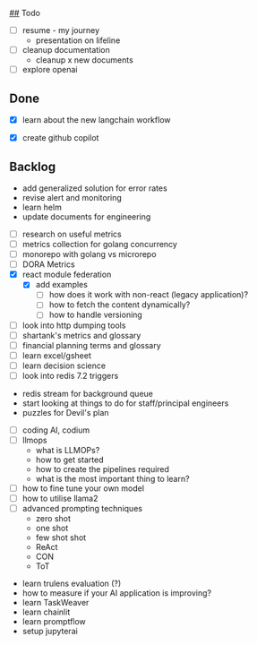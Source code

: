 [##](##) Todo

- [ ] resume - my journey
	- presentation on lifeline
- [ ] cleanup documentation
	- cleanup x new documents
- [ ] explore openai

## Done

- [x] learn about the new langchain workflow
- [x] create github copilot


## Backlog
- add generalized solution for error rates
- revise alert and monitoring
- learn helm
- update documents for engineering
- [ ] research on useful metrics
- [ ] metrics collection for golang concurrency
- [ ] monorepo with golang vs microrepo
- [ ] DORA Metrics
- [x] react module federation
  - [x] add examples
	- [ ] how does it work with non-react (legacy application)?
	- [ ] how to fetch the content dynamically?
	- [ ] how to handle versioning
- [ ] look into http dumping tools
- [ ] shartank's metrics and glossary
- [ ] financial planning terms and glossary
- [ ] learn excel/gsheet
- [ ] learn decision science
- [ ] look into redis 7.2 triggers
- redis stream for background queue
- start looking at things to do for staff/principal engineers
- puzzles for Devil's plan
- [ ] coding AI, codium
- [ ] llmops
	 - what is LLMOPs?
	 - how to get started
	 - how to create the pipelines required
	 - what is the most important thing to learn?
- [ ] how to fine tune your own model
- [ ] how to utilise llama2
- [ ] advanced prompting techniques
	- zero shot
	- one shot
	- few shot shot
	- ReAct
	- CON
	- ToT
- learn trulens evaluation (?)
- how to measure if your AI application is improving?
- learn TaskWeaver
- learn chainlit
- learn promptflow
- setup jupyterai
